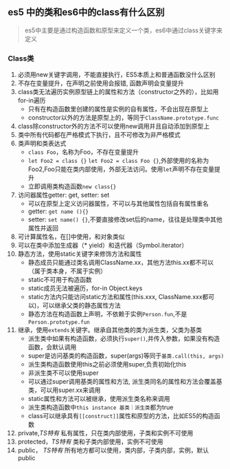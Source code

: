 ## es5 中的类和es6中的class有什么区别
> es5中主要是通过构造函数和原型来定义一个类，es6中通过class关键字来定义

### Class类
1. 必须用new关键字调用，不能直接执行，ES5本质上和普通函数没什么区别
2. 不存在变量提升，在声明之前使用会报错, 函数声明会变量提升
3. class类无法遍历实例原型链上的属性和方法（constructor之外的），比如用for-in遍历
     - 只有在构造函数里创建的属性是实例的自有属性，不会出现在原型上
     - constructor以外的方法是原型上的，等同于`ClassName.prototype.func`
4. class除constructor外的方法不可以使用new调用并且自动添加到原型上
5. 类中所有代码都在严格模式下执行，且不可修改为非严格模式
6. 类声明和类表达式
     - `class Foo`，名称为Foo，不存在变量提升
     - `let Foo2 = class {}` `let Foo2 = class Foo {}`,外部使用的名称为Foo2,Foo只能在类内部使用，外部无法访问。使用`let`声明不存在变量提升
     - 立即调用类构造函数`new class{}`
7. 访问器属性getter: get, setter: set
     - 可以在原型上定义访问器属性，不可以与其他属性包括自有属性重名
     - getter: `get name (){}`
     - setter: `set name() {}`,不要直接修改set后的name，往往是处理类中其他属性并返回
8. 可计算属性名，在[]中使用，和对象类似
9. 可以在类中添加生成器（* yield）和迭代器（Symbol.iterator）
10. 静态方法，使用static关键字来修饰方法和属性
      - 静态成员只能通过类名调用ClassName.xx，其他方法this.xx都不可以（属于类本身，不属于实例）
      - static不可用于构造函数
      - static成员无法被遍历，for-in Object.keys
      - static方法内只能访问static方法和属性(this.xxx, ClassName.xxx都可以)，可以继承父类的静态属性方法
      - 静态方法在构造函数上声明，不依赖于实例`Person.fun`,不是`Person.prototype.fun`
11. 继承，使用`extends`关键字。继承自其他类的类为派生类，父类为基类
      - 派生类中如果有构造函数，必须执行`super()`,并传入参数，如果没有构造函数，会默认调用
      - super是访问基类的构造函数，super(args)等同于`基类.call(this, args)`
      - 派生类构造函数使用this之前必须使用super,负责初始化this
      - 非派生类不可以使用super
      - 可以通过super调用基类的属性和方法, 派生类同名的属性和方法会覆盖基类，可以用super.xx来调用
      - static属性和方法可以被继承，使用派生类名称来调用
      - 派生类构造函数中`this instance 基类｜派生类`都为true
      - class可以继承具有`[[construct]]`属性和原型的方法，比如ES5的构造函数
12. private,*TS特有* 私有属性，只在类内部使用，子类和实例不可使用
13. protected，*TS特有* 类和子类内部使用，实例不可使用
14. public， *TS特有* 所有地方都可以使用，类内部，子类内部，实例，默认public
